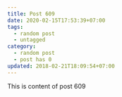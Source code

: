 ```yaml
---
title: Post 609
date: 2020-02-15T17:53:39+07:00
tags:
  - random post
  - untagged
category:
  - random post
  - post has 0
updated: 2018-02-21T18:09:54+07:00
---
```

This is content of post 609
